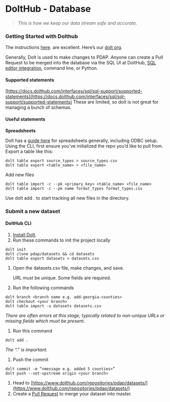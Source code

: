 # DoltHub - Database

> _This is how we keep our data stream safe and accurate._

### Getting Started with Dolthub

The instructions [here](https://docs.dolthub.com/dolthub/getting-started). are excellent. Here’s our [dolt org](https://www.dolthub.com/organizations/pdap).

Generally, Dolt is used to make changes to PDAP. Anyone can create a Pull Request to be merged into the database via the SQL UI at DoltHub, [SQL editor integration](https://github.com/dolthub/docs/blob/gitbook-dev/content/integrations/sql-editors.md), command line, or Python.

#### Supported statements

[https://docs.dolthub.com/interfaces/sql/sql-support/supported-statements](https://docs.dolthub.com/interfaces/sql/sql-support/supported-statements) These are limited, so dolt is not great for managing a bunch of schemas.

#### Useful statements

**Spreadsheets**

Dolt has a [guide here](https://docs.dolthub.com/integrations/spreadsheets) for spreadsheets generally, including ODBC setup. Using the CLI, first ensure you’ve initialized the repo you’d like to pull from. Export a table like this:

```text
dolt table export source_types > source_types.csv
dolt table export <table_name> > <file_name>
```

Add new files

```text
dolt table import -c --pk <primary_key> <table_name> <file_name>
dolt table import -c --pk name format_types format_types.csv
```

Use dolt add . to start tracking all new files in the directory.

### Submit a new dataset

#### DoltHub CLI

1. [Install Dolt](https://docs.dolthub.com/getting-started/installation).
2. Run these commands to init the project locally

```text
dolt init
dolt clone pdap/datasets && cd datasets
dolt table export datasets > datasets.csv
```

1. Open the datasets.csv file, make changes, and save.

   URL must be unique. Some fields are required.

2. Run the following commands

```text
dolt branch <branch name e.g. add-georgia-counties>
dolt checkout <your branch>
dolt table import -u datasets datasets.csv
```

_There are often errors at this stage, typically related to non-unique URLs or missing fields which must be present._

1. Run this command

```text
dolt add .
```

_The “.” is important._

1. Push the commit

```text
dolt commit -m “<message e.g. added 5 counties>”
dolt push --set-upstream origin <your branch>
```

1. Head to [https://www.dolthub.com/repositories/pdap/datasets/](https://www.dolthub.com/repositories/pdap/datasets/)
2. Create a [Pull Request](https://docs.dolthub.com/dolthub/getting-started#pull-requests) to merge your dataset into master.

